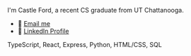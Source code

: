 I'm Castle Ford, a recent CS graduate from UT Chattanooga.

- 📧 [Email me](mailto:cstlford@gmail.com)
- 🔗 [LinkedIn Profile](https://www.linkedin.com/in/castleford)

TypeScript, React, Express, Python, HTML/CSS, SQL
